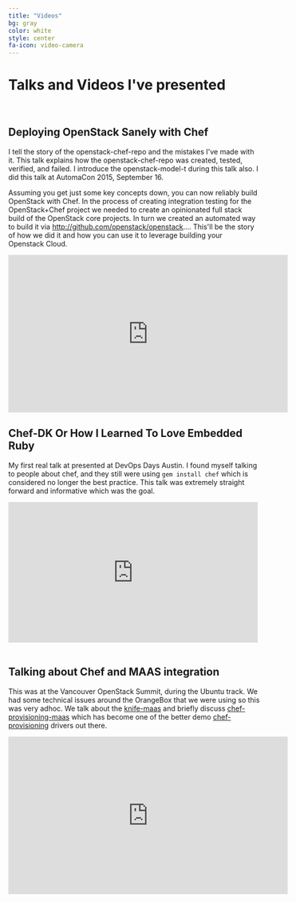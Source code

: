 ```yaml
---
title: "Videos"
bg: gray
color: white
style: center
fa-icon: video-camera
---
```


# Talks and Videos I've presented

<br />

## Deploying OpenStack Sanely with Chef

I tell the story of the openstack-chef-repo and the mistakes I've made with it. This talk explains how the openstack-chef-repo was created, tested, verified, and failed. I introduce the openstack-model-t during this talk also. I did this talk at AutomaCon 2015, September 16.

Assuming you get just some key concepts down, you can now reliably build OpenStack with Chef. In the process of creating integration testing for the OpenStack+Chef project we needed to create an opinionated full stack build of the OpenStack core projects. In turn we created an automated way to build it via http://github.com/openstack/openstack.... This'll be the story of how we did it and how you can use it to leverage building your Openstack Cloud.

<div class="icontain">
<iframe width="560" height="315" src="https://www.youtube.com/watch?v=qvSGJslwpDA" frameborder="0" allowfullscreen></iframe>
</div>

## Chef-DK Or How I Learned To Love Embedded Ruby

My first real talk at presented at DevOps Days Austin. I found myself talking to people about chef, and they still were using `gem install chef` which is considered no longer the best practice. This talk was extremely straight forward and informative which was the goal.

<div class="icontain">
<iframe src="https://player.vimeo.com/video/130554525" width="500" height="281" frameborder="0" webkitallowfullscreen mozallowfullscreen allowfullscreen></iframe>
</div>

<br />

## Talking about Chef and MAAS integration

This was at the Vancouver OpenStack Summit, during the Ubuntu track. We had some technical issues around the OrangeBox that we were using so this was very adhoc. We talk about the [knife-maas](https://github.com/chef-partners/knife-maas) and briefly discuss [chef-provisioning-maas](https://github.com/chef-partners/chef-provisioning-maas) which has become one of the better demo [chef-provisioning](https://github.com/chef/chef-provisioning) drivers out there.

<div class="icontain">
<iframe width="560" height="315" src="https://www.youtube.com/embed/FBCKCO45xIw" frameborder="0" allowfullscreen></iframe>
</div>
